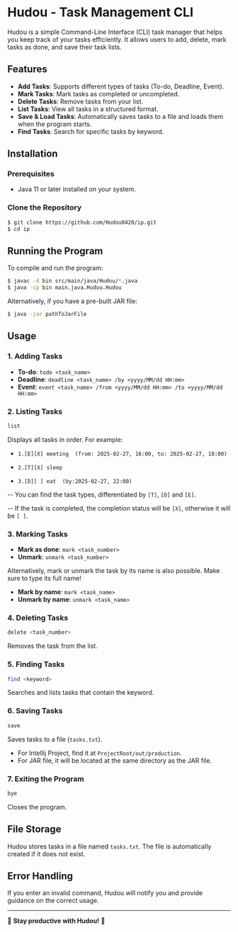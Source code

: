 # Hudou - Task Management CLI

Hudou is a simple Command-Line Interface (CLI) task manager that helps you keep track of your tasks efficiently. It allows users to add, delete, mark tasks as done, and save their task lists.

## Features
- **Add Tasks**: Supports different types of tasks (To-do, Deadline, Event).
- **Mark Tasks**: Mark tasks as completed or uncompleted.
- **Delete Tasks**: Remove tasks from your list.
- **List Tasks**: View all tasks in a structured format.
- **Save & Load Tasks**: Automatically saves tasks to a file and loads them when the program starts.
- **Find Tasks**: Search for specific tasks by keyword.

## Installation
### Prerequisites
- Java 11 or later installed on your system.

### Clone the Repository
```sh
$ git clone https://github.com/Hudou0420/ip.git
$ cd ip
```

## Running the Program
To compile and run the program:
```sh
$ javac -d bin src/main/java/Hudou/*.java
$ java -cp bin main.java.Hudou.Hudou
```

Alternatively, if you have a pre-built JAR file:
```sh
$ java -jar pathToJarFile
```

## Usage
### 1. Adding Tasks
- **To-do**: `todo <task_name>`
- **Deadline**: `deadline <task_name> /by <yyyy/MM/dd HH:mm>`
- **Event**: `event <task_name> /from <yyyy/MM/dd HH:mm> /to <yyyy/MM/dd HH:mm>`

### 2. Listing Tasks
```sh
list
```
Displays all tasks in order. For example:

- `1.[E][X] meeting  (from: 2025-02-27, 16:00, to: 2025-02-27, 18:00)`

- `2.[T][X] sleep`

- `3.[D][ ] eat  (by:2025-02-27, 22:00)`

-- You can find the task types, differentiated by `[T]`, `[D]` and `[E]`.

-- If the task is completed, the completion status will be `[X]`, otherwise it will be `[ ]`.

### 3. Marking Tasks
- **Mark as done**: `mark <task_number>`
- **Unmark**: `unmark <task_number>`

Alternatively, mark or unmark the task by its name is also possible. Make sure to type its full name!
- **Mark by name**: `mark <task_name>`
- **Unmark by name**: `unmark <task_name>`

### 4. Deleting Tasks
```sh
delete <task_number>
```
Removes the task from the list.

### 5. Finding Tasks
```sh
find <keyword>
```
Searches and lists tasks that contain the keyword.

### 6. Saving Tasks
```sh
save
```
Saves tasks to a file (`tasks.txt`).

- For Intellij Project, find it at `ProjectRoot/out/production`.
- For JAR file, it will be located at the same directory as the JAR file.

### 7. Exiting the Program
```sh
bye
```
Closes the program.

## File Storage
Hudou stores tasks in a file named `tasks.txt`. The file is automatically created if it does not exist.

## Error Handling
If you enter an invalid command, Hudou will notify you and provide guidance on the correct usage.

---

📢 **Stay productive with Hudou!** 🚀

